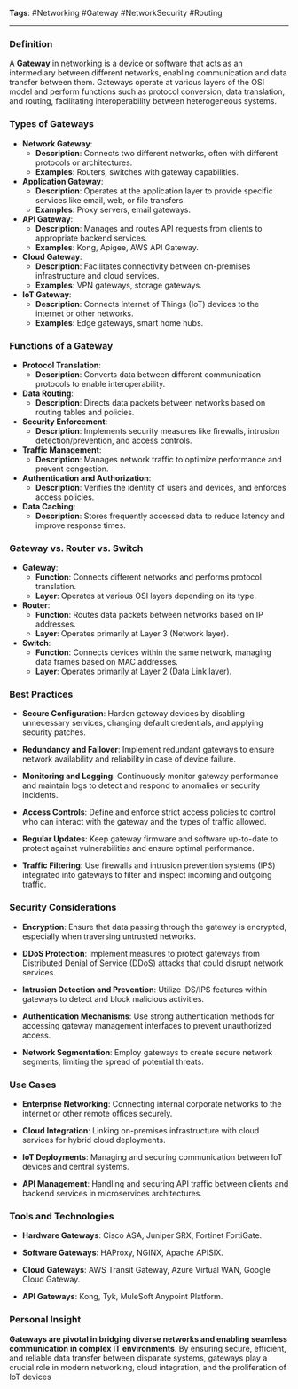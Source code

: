 **Tags**: #Networking #Gateway #NetworkSecurity #Routing

---

### Definition

A **Gateway** in networking is a device or software that acts as an intermediary between different networks, enabling communication and data transfer between them. Gateways operate at various layers of the OSI model and perform functions such as protocol conversion, data translation, and routing, facilitating interoperability between heterogeneous systems.

### Types of Gateways

- **Network Gateway**:
    - **Description**: Connects two different networks, often with different protocols or architectures.
    - **Examples**: Routers, switches with gateway capabilities.
- **Application Gateway**:
    - **Description**: Operates at the application layer to provide specific services like email, web, or file transfers.
    - **Examples**: Proxy servers, email gateways.
- **API Gateway**:
    - **Description**: Manages and routes API requests from clients to appropriate backend services.
    - **Examples**: Kong, Apigee, AWS API Gateway.
- **Cloud Gateway**:
    - **Description**: Facilitates connectivity between on-premises infrastructure and cloud services.
    - **Examples**: VPN gateways, storage gateways.
- **IoT Gateway**:
    - **Description**: Connects Internet of Things (IoT) devices to the internet or other networks.
    - **Examples**: Edge gateways, smart home hubs.

### Functions of a Gateway

- **Protocol Translation**:
    - **Description**: Converts data between different communication protocols to enable interoperability.
- **Data Routing**:
    - **Description**: Directs data packets between networks based on routing tables and policies.
- **Security Enforcement**:
    - **Description**: Implements security measures like firewalls, intrusion detection/prevention, and access controls.
- **Traffic Management**:
    - **Description**: Manages network traffic to optimize performance and prevent congestion.
- **Authentication and Authorization**:
    - **Description**: Verifies the identity of users and devices, and enforces access policies.
- **Data Caching**:
    - **Description**: Stores frequently accessed data to reduce latency and improve response times.

### Gateway vs. Router vs. Switch

- **Gateway**:
    - **Function**: Connects different networks and performs protocol translation.
    - **Layer**: Operates at various OSI layers depending on its type.
- **Router**:
    - **Function**: Routes data packets between networks based on IP addresses.
    - **Layer**: Operates primarily at Layer 3 (Network layer).
- **Switch**:
    - **Function**: Connects devices within the same network, managing data frames based on MAC addresses.
    - **Layer**: Operates primarily at Layer 2 (Data Link layer).

### Best Practices

- **Secure Configuration**: Harden gateway devices by disabling unnecessary services, changing default credentials, and applying security patches.
    
- **Redundancy and Failover**: Implement redundant gateways to ensure network availability and reliability in case of device failure.
    
- **Monitoring and Logging**: Continuously monitor gateway performance and maintain logs to detect and respond to anomalies or security incidents.
    
- **Access Controls**: Define and enforce strict access policies to control who can interact with the gateway and the types of traffic allowed.
    
- **Regular Updates**: Keep gateway firmware and software up-to-date to protect against vulnerabilities and ensure optimal performance.
    
- **Traffic Filtering**: Use firewalls and intrusion prevention systems (IPS) integrated into gateways to filter and inspect incoming and outgoing traffic.
    

### Security Considerations

- **Encryption**: Ensure that data passing through the gateway is encrypted, especially when traversing untrusted networks.
    
- **DDoS Protection**: Implement measures to protect gateways from Distributed Denial of Service (DDoS) attacks that could disrupt network services.
    
- **Intrusion Detection and Prevention**: Utilize IDS/IPS features within gateways to detect and block malicious activities.
    
- **Authentication Mechanisms**: Use strong authentication methods for accessing gateway management interfaces to prevent unauthorized access.
    
- **Network Segmentation**: Employ gateways to create secure network segments, limiting the spread of potential threats.
    

### Use Cases

- **Enterprise Networking**: Connecting internal corporate networks to the internet or other remote offices securely.
    
- **Cloud Integration**: Linking on-premises infrastructure with cloud services for hybrid cloud deployments.
    
- **IoT Deployments**: Managing and securing communication between IoT devices and central systems.
    
- **API Management**: Handling and securing API traffic between clients and backend services in microservices architectures.
    

### Tools and Technologies

- **Hardware Gateways**: Cisco ASA, Juniper SRX, Fortinet FortiGate.
    
- **Software Gateways**: HAProxy, NGINX, Apache APISIX.
    
- **Cloud Gateways**: AWS Transit Gateway, Azure Virtual WAN, Google Cloud Gateway.
    
- **API Gateways**: Kong, Tyk, MuleSoft Anypoint Platform.
    

### Personal Insight

**Gateways are pivotal in bridging diverse networks and enabling seamless communication in complex IT environments**. By ensuring secure, efficient, and reliable data transfer between disparate systems, gateways play a crucial role in modern networking, cloud integration, and the proliferation of IoT devices